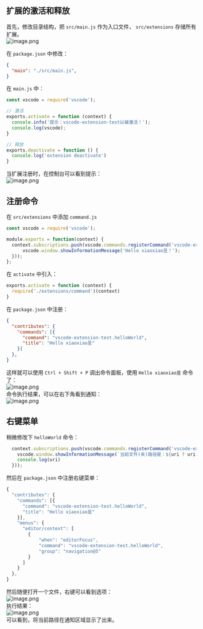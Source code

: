 <a name="gXYBV"></a>
## 扩展的激活和释放

首先，修改目录结构，把 `src/main.js` 作为入口文件， `src/extensions` 存储所有扩展。<br />![image.png](https://cdn.nlark.com/yuque/0/2020/png/2213540/1602294662142-e6efe5d7-2b24-43ac-9fde-9c32ba6125e3.png#align=left&display=inline&height=387&originHeight=387&originWidth=319&size=17562&status=done&style=none&width=319)

在 `package.json` 中修改：
```json
{  
  "main": "./src/main.js",
}
```

在 `main.js` 中：
```javascript
const vscode = require('vscode');

// 激活
exports.activate = function (context) {
  console.info('提示：vscode-extension-test以被激活！');
  console.log(vscode);
}

// 释放
exports.deactivate = function () {
  console.log('extension deactivate')
}
```
当扩展注册时，在控制台可以看到提示：<br />![image.png](https://cdn.nlark.com/yuque/0/2020/png/2213540/1602296221469-9164b4c2-93d9-4578-9e57-4e936a1d15b3.png#align=left&display=inline&height=195&originHeight=195&originWidth=770&size=22137&status=done&style=none&width=770)

<a name="jOeL6"></a>
## 注册命令

在 `src/extensions` 中添加 `command.js` 
```javascript
const vscode = require('vscode');

module.exports = function(context) {
  context.subscriptions.push(vscode.commands.registerCommand('vscode-extension-test.helloWorld', () => {
      vscode.window.showInformationMessage('Hello xiaoxiao昱！');
  }));
};
```
在 `activate` 中引入：
```javascript
exports.activate = function (context) {
  require('./extensions/command')(context)
}
```
在 `package.json` 中注册：
```json
{
  "contributes": {
    "commands": [{
      "command": "vscode-extension-test.helloWorld",
      "title": "Hello xiaoxiao昱"
    }]
  },
}
```
这样就可以使用 `Ctrl + Shift + P` 调出命令面板，使用 `Hello xiaoxiao昱` 命令了：<br />![image.png](https://cdn.nlark.com/yuque/0/2020/png/2213540/1602296042106-991bf772-04e3-48c2-8933-8ab64ce2f256.png#align=left&display=inline&height=72&originHeight=72&originWidth=614&size=3763&status=done&style=none&width=614)<br />命令执行结果，可以在右下角看到通知：<br />![image.png](https://cdn.nlark.com/yuque/0/2020/png/2213540/1602296069505-3edcd1e3-fc90-4dd1-8887-971a79abe10f.png#align=left&display=inline&height=86&originHeight=86&originWidth=467&size=3494&status=done&style=none&width=467)

<a name="XOO7C"></a>
## 右键菜单

稍微修改下 `helloWorld` 命令：
```javascript
  context.subscriptions.push(vscode.commands.registerCommand('vscode-extension-test.helloWorld', (uri) => {
    vscode.window.showInformationMessage(`当前文件(夹)路径是：${uri ? uri.path : '空'}`);
    console.log(uri)
  }));
```
然后在 `package.json` 中注册右键菜单：
```javascript
{
  "contributes": {
    "commands": [{
      "command": "vscode-extension-test.helloWorld",
      "title": "Hello xiaoxiao昱"
    }],
    "menus": {
      "editor/context": [
        {
            "when": "editorFocus",
            "command": "vscode-extension-test.helloWorld",
            "group": "navigation@5"
        }
      ]
    }
  },
}
```
然后随便打开一个文件，右键可以看到选项：<br />![image.png](https://cdn.nlark.com/yuque/0/2020/png/2213540/1602297413368-07ff749b-d8f8-482f-b561-95ffb57b3394.png#align=left&display=inline&height=268&originHeight=268&originWidth=621&size=23333&status=done&style=none&width=621)<br />执行结果：<br />![image.png](https://cdn.nlark.com/yuque/0/2020/png/2213540/1602297463286-390b7cb2-833d-440d-b821-c51d19009628.png#align=left&display=inline&height=75&originHeight=75&originWidth=462&size=7675&status=done&style=none&width=462)<br />可以看到，将当前路径在通知区域显示了出来。
